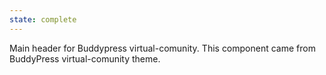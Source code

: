 ```yaml
---
state: complete
---
```


Main header for Buddypress virtual-comunity.
This component came from BuddyPress virtual-comunity theme.